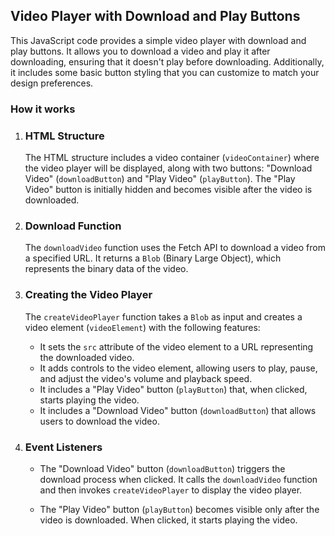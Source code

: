 ## Video Player with Download and Play Buttons

This JavaScript code provides a simple video player with download and play buttons. It allows you to download a video and play it after downloading, ensuring that it doesn't play before downloading. Additionally, it includes some basic button styling that you can customize to match your design preferences.

### How it works

1. ### HTML Structure
   
   The HTML structure includes a video container (`videoContainer`) where the video player will be displayed, along with two buttons: "Download Video" (`downloadButton`) and "Play Video" (`playButton`). The "Play Video" button is initially hidden and becomes visible after the video is downloaded.

2. ### Download Function

   The `downloadVideo` function uses the Fetch API to download a video from a specified URL. It returns a `Blob` (Binary Large Object), which represents the binary data of the video.

3. ### Creating the Video Player

   The `createVideoPlayer` function takes a `Blob` as input and creates a video element (`videoElement`) with the following features:
   
   - It sets the `src` attribute of the video element to a URL representing the downloaded video.
   - It adds controls to the video element, allowing users to play, pause, and adjust the video's volume and playback speed.
   - It includes a "Play Video" button (`playButton`) that, when clicked, starts playing the video.
   - It includes a "Download Video" button (`downloadButton`) that allows users to download the video.

4. ### Event Listeners

   - The "Download Video" button (`downloadButton`) triggers the download process when clicked. It calls the `downloadVideo` function and then invokes `createVideoPlayer` to display the video player.
   
   - The "Play Video" button (`playButton`) becomes visible only after the video is downloaded. When clicked, it starts playing the video.
